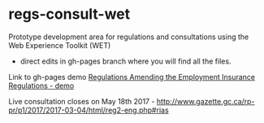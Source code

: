 # regs-consult-wet
Prototype development area for regulations and consultations using the Web Experience Toolkit (WET)
 - direct edits in gh-pages branch where you will find all the files.

Link to gh-pages demo
[Regulations Amending the Employment Insurance Regulations - demo](http://canada-ca.github.io/regs-consult-wet/consultation/reg2-en.html)

Live consultation closes on May 18th 2017 - 
http://www.gazette.gc.ca/rp-pr/p1/2017/2017-03-04/html/reg2-eng.php#rias
